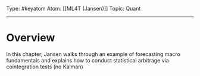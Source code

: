 Type: #keyatom 
Atom: [[ML4T (Jansen)]]
Topic: Quant 

----
# Overview

In this chapter, Jansen walks through an example of forecasting macro fundamentals and explains how to conduct statistical arbitrage via cointegration tests (no Kalman)